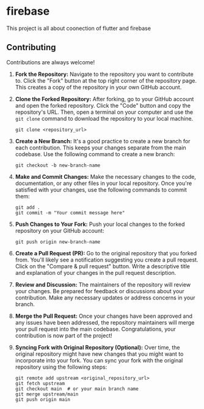 # firebase
This project is all about coonection of flutter and firebase

## Contributing

Contributions are always welcome!

1. **Fork the Repository:**
   Navigate to the repository you want to contribute to. Click the "Fork" button at the top right corner of the repository page. This creates a copy of the repository in your own GitHub account.

2. **Clone the Forked Repository:**
   After forking, go to your GitHub account and open the forked repository. Click the "Code" button and copy the repository's URL. Then, open a terminal on your computer and use the `git clone` command to download the repository to your local machine.
   ```
   git clone <repository_url>
   ```

3. **Create a New Branch:**
   It's a good practice to create a new branch for each contribution. This keeps your changes separate from the main codebase. Use the following command to create a new branch:
   ```
   git checkout -b new-branch-name
   ```

4. **Make and Commit Changes:**
   Make the necessary changes to the code, documentation, or any other files in your local repository. Once you're satisfied with your changes, use the following commands to commit them:
   ```
   git add .
   git commit -m "Your commit message here"
   ```

5. **Push Changes to Your Fork:**
   Push your local changes to the forked repository on your GitHub account:
   ```
   git push origin new-branch-name
   ```

6. **Create a Pull Request (PR):**
   Go to the original repository that you forked from. You'll likely see a notification suggesting you create a pull request. Click on the "Compare & pull request" button. Write a descriptive title and explanation of your changes in the pull request description.

7. **Review and Discussion:**
   The maintainers of the repository will review your changes. Be prepared for feedback or discussions about your contribution. Make any necessary updates or address concerns in your branch.

8. **Merge the Pull Request:**
   Once your changes have been approved and any issues have been addressed, the repository maintainers will merge your pull request into the main codebase. Congratulations, your contribution is now part of the project!

9. **Syncing Fork with Original Repository (Optional):**
    Over time, the original repository might have new changes that you might want to incorporate into your fork. You can sync your fork with the original repository using the following steps:
    ```
    git remote add upstream <original_repository_url>
    git fetch upstream
    git checkout main  # or your main branch name
    git merge upstream/main
    git push origin main
    ```
